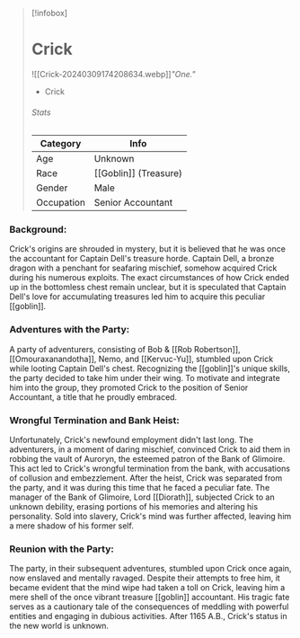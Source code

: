 > [!infobox]
> # Crick
> ![[Crick-20240309174208634.webp]]*"One."*
> - Crick
> ###### Stats
> | Category |  Info |
> | ---- | ---- |
> | Age | Unknown |
> | Race | [[Goblin]] (Treasure) |
> | Gender | Male |
> | Occupation | Senior Accountant |

### Background:

Crick's origins are shrouded in mystery, but it is believed that he was once the accountant for Captain Dell's treasure horde. Captain Dell, a bronze dragon with a penchant for seafaring mischief, somehow acquired Crick during his numerous exploits. The exact circumstances of how Crick ended up in the bottomless chest remain unclear, but it is speculated that Captain Dell's love for accumulating treasures led him to acquire this peculiar [[goblin]].

### Adventures with the Party:

A party of adventurers, consisting of Bob & [[Rob Robertson]], [[Omouraxanandotha]], Nemo, and [[Kervuc-Yu]], stumbled upon Crick while looting Captain Dell's chest. Recognizing the [[goblin]]'s unique skills, the party decided to take him under their wing. To motivate and integrate him into the group, they promoted Crick to the position of Senior Accountant, a title that he proudly embraced.

### Wrongful Termination and Bank Heist:

Unfortunately, Crick's newfound employment didn't last long. The adventurers, in a moment of daring mischief, convinced Crick to aid them in robbing the vault of Auroryn, the esteemed patron of the Bank of Glimoire. This act led to Crick's wrongful termination from the bank, with accusations of collusion and embezzlement. After the heist, Crick was separated from the party, and it was during this time that he faced a peculiar fate. The manager of the Bank of Glimoire, Lord [[Diorath]], subjected Crick to an unknown debility, erasing portions of his memories and altering his personality. Sold into slavery, Crick's mind was further affected, leaving him a mere shadow of his former self.

### Reunion with the Party:

The party, in their subsequent adventures, stumbled upon Crick once again, now enslaved and mentally ravaged. Despite their attempts to free him, it became evident that the mind wipe had taken a toll on Crick, leaving him a mere shell of the once vibrant treasure [[goblin]] accountant. His tragic fate serves as a cautionary tale of the consequences of meddling with powerful entities and engaging in dubious activities. After 1165 A.B., Crick's status in the new world is unknown.